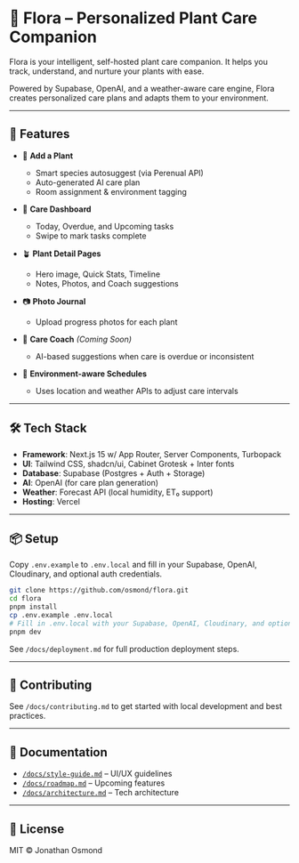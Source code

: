 # 🌿 Flora – Personalized Plant Care Companion

Flora is your intelligent, self-hosted plant care companion.
It helps you track, understand, and nurture your plants with ease.

Powered by Supabase, OpenAI, and a weather-aware care engine,
Flora creates personalized care plans and adapts them to your environment.

---

## 🚀 Features

- 🌱 **Add a Plant**
  - Smart species autosuggest (via Perenual API)
  - Auto-generated AI care plan
  - Room assignment & environment tagging

- 📅 **Care Dashboard**
  - Today, Overdue, and Upcoming tasks
  - Swipe to mark tasks complete

- 🪴 **Plant Detail Pages**
  - Hero image, Quick Stats, Timeline
  - Notes, Photos, and Coach suggestions

- 📷 **Photo Journal**
  - Upload progress photos for each plant

- 🧠 **Care Coach** *(Coming Soon)*
  - AI-based suggestions when care is overdue or inconsistent

- 📍 **Environment-aware Schedules**
  - Uses location and weather APIs to adjust care intervals

---

## 🛠️ Tech Stack

- **Framework**: Next.js 15 w/ App Router, Server Components, Turbopack
- **UI**: Tailwind CSS, shadcn/ui, Cabinet Grotesk + Inter fonts
- **Database**: Supabase (Postgres + Auth + Storage)
- **AI**: OpenAI (for care plan generation)
- **Weather**: Forecast API (local humidity, ET₀ support)
- **Hosting**: Vercel

---

## 📦 Setup
Copy `.env.example` to `.env.local` and fill in your Supabase, OpenAI, Cloudinary, and optional auth credentials.


```bash
git clone https://github.com/osmond/flora.git
cd flora
pnpm install
cp .env.example .env.local
# Fill in .env.local with your Supabase, OpenAI, Cloudinary, and optional BASIC_AUTH_* keys
pnpm dev
```

See `/docs/deployment.md` for full production deployment steps.

---

## 🤝 Contributing

See `/docs/contributing.md` to get started with local development and best practices.

---

## 📘 Documentation

- [`/docs/style-guide.md`](./docs/style-guide.md) – UI/UX guidelines
- [`/docs/roadmap.md`](./docs/roadmap.md) – Upcoming features
- [`/docs/architecture.md`](./docs/architecture.md) – Tech architecture

---

## 📄 License

MIT © Jonathan Osmond
